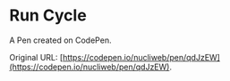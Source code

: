 # Run Cycle

A Pen created on CodePen.

Original URL: [https://codepen.io/nucliweb/pen/qdJzEW](https://codepen.io/nucliweb/pen/qdJzEW).

